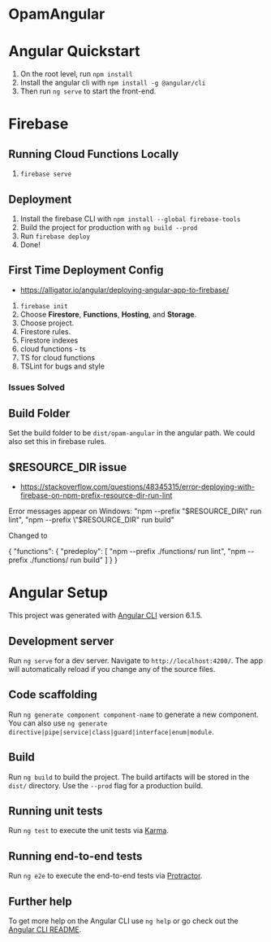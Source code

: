 # OpamAngular

# Angular Quickstart
1. On the root level, run `npm install`
1. Install the angular cli with `npm install -g @angular/cli`
1. Then run `ng serve` to start the front-end.

# Firebase
## Running Cloud Functions Locally
1. `firebase serve`

## Deployment
1. Install the firebase CLI with `npm install --global firebase-tools`
1. Build the project for production with `ng build --prod`
1. Run `firebase deploy`
1. Done!

## First Time Deployment Config 
- https://alligator.io/angular/deploying-angular-app-to-firebase/

1. `firebase init`
1. Choose __Firestore__, __Functions__, __Hosting__, and __Storage__.
1. Choose project.
1. Firestore rules.
1. Firestore indexes
1. cloud functions - ts
1. TS for cloud functions
1. TSLint for bugs and style

### Issues Solved
## Build Folder
Set the build folder to be `dist/opam-angular` in the angular path. We could also set this in firebase rules.

## $RESOURCE_DIR issue
- https://stackoverflow.com/questions/48345315/error-deploying-with-firebase-on-npm-prefix-resource-dir-run-lint


Error messages appear on Windows:
"npm --prefix \"$RESOURCE_DIR\" run lint",
"npm --prefix \"$RESOURCE_DIR\" run build"

Changed to

{
  "functions": {
    "predeploy": [
      "npm --prefix ./functions/ run lint",
      "npm --prefix ./functions/ run build"
    ]
  }
}

# Angular Setup

This project was generated with [Angular CLI](https://github.com/angular/angular-cli) version 6.1.5.

## Development server

Run `ng serve` for a dev server. Navigate to `http://localhost:4200/`. The app will automatically reload if you change any of the source files.

## Code scaffolding

Run `ng generate component component-name` to generate a new component. You can also use `ng generate directive|pipe|service|class|guard|interface|enum|module`.

## Build

Run `ng build` to build the project. The build artifacts will be stored in the `dist/` directory. Use the `--prod` flag for a production build.

## Running unit tests

Run `ng test` to execute the unit tests via [Karma](https://karma-runner.github.io).

## Running end-to-end tests

Run `ng e2e` to execute the end-to-end tests via [Protractor](http://www.protractortest.org/).

## Further help

To get more help on the Angular CLI use `ng help` or go check out the [Angular CLI README](https://github.com/angular/angular-cli/blob/master/README.md).
